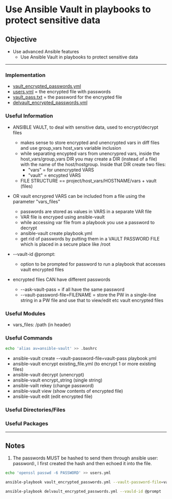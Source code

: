 #  Use Ansible Vault in playbooks to protect sensitive data

## Objective
* Use advanced Ansible features
	*  Use Ansible Vault in playbooks to protect sensitive data

---

### Implementation
* [vault_encrypted_passwords.yml](vault_encrypted_passwords.yml)
* [users.yml](users.yml) = the encrypted file with passwords
* [vault_pass.txt](vault_pass.txt) = the password for the encrypted file
* [delvault_encrypted_passwords.yml](delvault_encrypted_passwords.yml)


### Useful Information
* ANSIBLE VAULT, to deal with sensitive data, used to encrypt/decrypt files
	* makes sense to store encrypted and unencrypted vars in diff files and use group_vars host_vars variable inclusion
	* while separating encypted vars from unencrypred vars, inside the host_vars/group_vars DIR you may create a DIR (instead of a file) with the name of the host/hostgroup. Inside that DIR create two files:
		* "vars" = for unencrypted VARS
		* "vault" = encypted VARS
	* FILE STRUCTURE == project/host_vars/HOSTNAME/vars + vault (files)

* OR vault encrypred VARS can be included from a file using the parameter "vars_files"
	* passwords are stored as values in VARS in a separate VAR file
	* VAR file is encryped using ansible-vault
	* while accessing var file from a playbook you use a password to decrypt
	* ansible-vault create playbook.yml
	* get rid of passwords by putting them in a VAULT PASSWORD FILE which is placed in a secure place like /root 

* --vault-id @prompt:
	* option to be prompted for password to run a playbook that accesses vault encrypted files

* encrypted files CAN have different passwords
	* --ask-vault-pass = if all have the same password
	* --vault-password-file=FILENAME = store the PW in a single-line string in a PW file and use that to view/edit etc vault encrypted files



### Useful Modules
* vars_files: /path (in header)

### Useful Commands
```zsh
echo 'alias av=ansible-vault' >> .bashrc
```

* ansible-vault create --vault-password-file=vault-pass playbook.yml
* ansible-vault encrypt existing_file.yml (to encrypt 1 or more existing files)
* ansible-vault decrypt (unencrypt)
* ansible-vault encrypt_string (single string)
* ansible-vailt rekey (change password)
* ansible-vault view (show contents of encrypted file)
* ansible-vault edit (edit encrypted file)


### Useful Directories/Files

### Useful Packages

---

## Notes
1. The passwords MUST be hashed to send them through ansible user: password:, I first created the hash and then echoed it into the file.

```zsh
echo 'openssl passwd -6 PASSWORD' >> users.yml
```

```zsh
ansible-playbook vault_encrypted_passwords.yml --vault-password-file=vault_pass.txt
```

```zsh
ansible-playbook delvault_encrypted_passwords.yml --vauld-id @prompt
```


